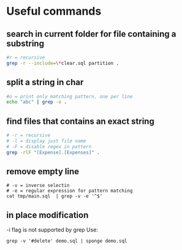 
# Useful commands

## search in current folder for file containing a substring

~~~sh
#r = recursive
grep -r --include=\*clear.sql partition .
~~~

## split a string in char

~~~sh
#o = print only matching pattern, one per line
echo "abc" | grep -o .
~~~

## find files that contains an exact string

~~~sh
# -r = recursive
# -l = display just file name
# -F = disable regex in pattern
grep -rlF "[Expense].[Expenses]" .
~~~

## remove empty line

~~~
# -v = inverse selectin
# -e = regular expression for pattern matching
cat tmp/main.sql  | grep -v -e '^$' 
~~~

## in place modification

-i flag is not supported by grep
Use:

~~~
grep -v '#delete' demo.sql | sponge demo.sql 
~~~